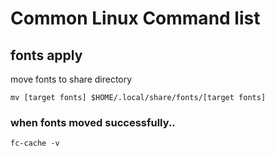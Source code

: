 # Common Linux Command list


## fonts apply

move fonts to share directory

`mv [target fonts] $HOME/.local/share/fonts/[target fonts]`

### when fonts moved successfully..

`fc-cache -v`
